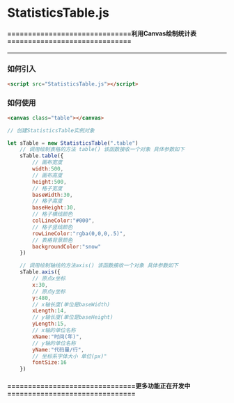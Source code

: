 # StatisticsTable.js



#### ==============================利用Canvas绘制统计表==============================

---

### 如何引入

```html
<script src="StatisticsTable.js"></script>
```

### 如何使用

```html
<canvas class="table"></canvas>
```

```javascript
// 创建StatisticsTable实例对象

let sTable = new StatisticsTable(".table")
    // 调用绘制表格的方法 table() 该函数接收一个对象 具体参数如下
    sTable.table({
        // 画布宽度
        width:500,
        // 画布高度
        height:500,
        // 格子宽度
        baseWidth:30,
        // 格子高度
        baseHeight:30,
        // 格子横线颜色
        colLineColor:"#000",
        // 格子竖线颜色
        rowLineColor:"rgba(0,0,0,.5)",
        // 表格背景颜色
        backgroundColor:"snow"
    })

    // 调用绘制轴线的方法axis() 该函数接收一个对象 具体参数如下
    sTable.axis({
        // 原点x坐标
        x:30,
        // 原点y坐标
        y:480,
        // x轴长度(单位是baseWidth)
        xLength:14,
        // y轴长度(单位是baseHeight)
        yLength:15,
        // x轴的单位名称
        xName:"时间(年)",
        // y轴的单位名称
        yName:"代码量/行",
        // 坐标系字体大小 单位(px)"
        fontSize:16
    })
```

#### ===============================更多功能正在开发中===============================

